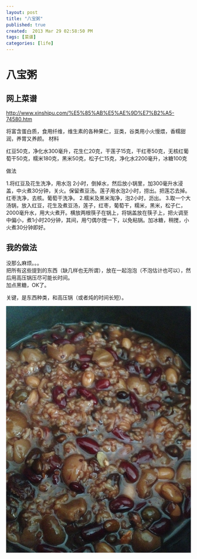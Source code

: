 ```yaml
---
layout: post
title: "八宝粥"
published: true
created:  2013 Mar 29 02:58:50 PM
tags: [菜谱]
categories: [life]
---
```



# 八宝粥

## 网上菜谱

http://www.xinshipu.com/%E5%85%AB%E5%AE%9D%E7%B2%A5-74580.htm

将富含蛋白质，食用纤维，维生素的各种果仁，豆类，谷类用小火慢煨，香糯甜润，养胃又养颜。
材料

红豆50克，净化水300毫升，花生仁20克，干莲子15克，干红枣50克，无核红葡萄干50克，糯米180克，黑米50克，松子仁15克，净化水2200毫升，冰糖100克

做法

1.将红豆及花生洗净，用水泡 2小时，倒掉水，然后放小锅里，加300毫升水浸盖，中火煮30分钟，关火。保留煮豆汤。莲子用水泡2小时，捞出。把莲芯去掉。红枣洗净，去核。葡萄干洗净。
2.糯米及黑米淘净，泡2小时，沥出。
3.取一个大汤锅，放入红豆，花生及煮豆汤，莲子，红枣，葡萄干，糯米，黑米，松子仁，2000毫升水，用大火煮开。横放两根筷子在锅上，将锅盖放在筷子上，把火调至中偏小，煮1小时20分钟，其间，用勺偶尔搅一下，以免粘锅。加冰糖，稍搅，小火煮30分钟即好。 

## 我的做法

没那么麻烦。。。  
把所有这些提到的东西（缺几样也无所谓），放在一起泡泡（不泡估计也可以），然后用高压锅压尽可能长时间。  
加点黑糖，OK了。

关键，是东西种类，和高压锅（或者炖的时间长短）。


![babaozhou](/images/babaozhou-1024x768.JPG "babaozhou")
